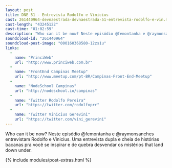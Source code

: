 ```yaml
---
layout: post
title: DNE 51 - Entrevista Rodolfo e Vinicius
cast: 261440964-devnaestrada-devnaestrada-51-entrevista-rodolfo-e-vin.mp3
cast-length: "43245122"
cast-time: "01:02:59"
description: "Who can it be now? Neste episódio @femontanha e @raymonsanches entrevistam Rodolfo e Vinicius. Uma entrevista dupla e cheia de histórias bacanas pra você se inspirar e de quebra desvendar os mistérios that land down under."
soundcloud-id: "261440964"
soundcloud-post-image: "000160368580-12zs1u"
links:
  -
    name: "PrinciWeb"
    url: "http://www.princiweb.com.br"
  -
    name: "FrontEnd Campinas Meetup"
    url: "http://www.meetup.com/pt-BR/Campinas-Front-End-Meetup"
  -
    name: "NodeSchool Campinas"
    url: "http://nodeschool.io/campinas"
  -
    name: "Twitter Rodolfo Pereira"
    url: "https://twitter.com/rodolfoprr"
  -
    name: "Twitter Vinicius Gerevini"
    url: "https://twitter.com/vini_gerevini"
---
```


Who can it be now? Neste episódio @femontanha e @raymonsanches entrevistam Rodolfo e Vinicius. Uma entrevista dupla e cheia de histórias bacanas pra você se inspirar e de quebra desvendar os mistérios that land down under.

{% include modules/post-extras.html %}